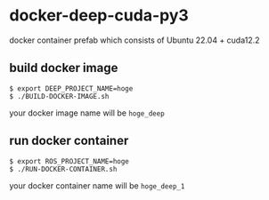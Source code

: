 # docker-deep-cuda-py3
docker container prefab which consists of Ubuntu 22.04 + cuda12.2

## build docker image

```
$ export DEEP_PROJECT_NAME=hoge
$ ./BUILD-DOCKER-IMAGE.sh
```
your docker image name will be `hoge_deep`


## run docker container

```
$ export ROS_PROJECT_NAME=hoge
$ ./RUN-DOCKER-CONTAINER.sh
```
your docker container name will be `hoge_deep_1`
